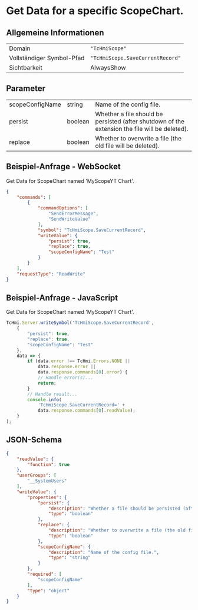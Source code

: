 # Get Data for a specific ScopeChart.

## Allgemeine Informationen

|  |  |
| - | - |
| Domain | `"TcHmiScope"` |
| Vollständiger Symbol-Pfad | `"TcHmiScope.SaveCurrentRecord"` |
| Sichtbarkeit | AlwaysShow |

## Parameter

|  |  |  |
| - | - | - |
| scopeConfigName | string | Name of the config file. |
| persist | boolean | Whether a file should be persisted (after shutdown of the extension the file will be deleted). |
| replace | boolean | Whether to overwrite a file (the old file will be deleted). |

## Beispiel-Anfrage - WebSocket

Get Data for ScopeChart named 'MyScopeYT Chart'.
```json
{
    "commands": [
        {
            "commandOptions": [
                "SendErrorMessage",
                "SendWriteValue"
            ],
            "symbol": "TcHmiScope.SaveCurrentRecord",
            "writeValue": {
                "persist": true,
                "replace": true,
                "scopeConfigName": "Test"
            }
        }
    ],
    "requestType": "ReadWrite"
}
```

## Beispiel-Anfrage - JavaScript

Get Data for ScopeChart named 'MyScopeYT Chart'.
```javascript
TcHmi.Server.writeSymbol('TcHmiScope.SaveCurrentRecord',
    {
        "persist": true,
        "replace": true,
        "scopeConfigName": "Test"
    },
    data => {
        if (data.error !== TcHmi.Errors.NONE ||
            data.response.error ||
            data.response.commands[0].error) {
            // Handle error(s)...
            return;
        }
        // Handle result...
        console.info(
            'TcHmiScope.SaveCurrentRecord=' +
            data.response.commands[0].readValue);
    }
);
```

## JSON-Schema

```json
{
    "readValue": {
        "function": true
    },
    "userGroups": [
        "__SystemUsers"
    ],
    "writeValue": {
        "properties": {
            "persist": {
                "description": "Whether a file should be persisted (after shutdown of the extension the file will be deleted).",
                "type": "boolean"
            },
            "replace": {
                "description": "Whether to overwrite a file (the old file will be deleted).",
                "type": "boolean"
            },
            "scopeConfigName": {
                "description": "Name of the config file.",
                "type": "string"
            }
        },
        "required": [
            "scopeConfigName"
        ],
        "type": "object"
    }
}
```

